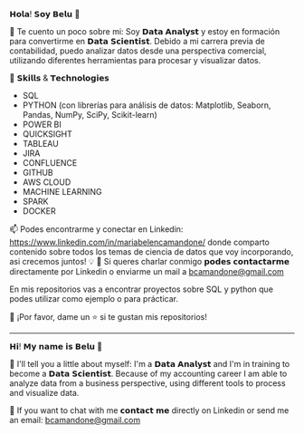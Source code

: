 𝗛𝗼𝗹𝗮! 𝗦𝗼𝘆 𝗕𝗲𝗹𝘂 👋

🔎 Te cuento un poco sobre mi: Soy 𝗗𝗮𝘁𝗮 𝗔𝗻𝗮𝗹𝘆𝘀𝘁 y estoy en formación para convertirme en 𝗗𝗮𝘁𝗮 𝗦𝗰𝗶𝗲𝗻𝘁𝗶𝘀𝘁. Debido a mi carrera previa de contabilidad, puedo analizar datos desde una perspectiva comercial, utilizando diferentes herramientas para procesar y visualizar datos. 

🌱 𝗦𝗸𝗶𝗹𝗹𝘀 & 𝗧𝗲𝗰𝗵𝗻𝗼𝗹𝗼𝗴𝗶𝗲𝘀⁣⁣
- SQL ⁣⁣
- PYTHON (con librerías para análisis de datos: Matplotlib, Seaborn, Pandas, NumPy, SciPy, Scikit-learn)⁣⁣
- POWER BI ⁣⁣
- QUICKSIGHT⁣⁣
- TABLEAU⁣⁣
- JIRA⁣⁣
- CONFLUENCE⁣⁣
- GITHUB⁣⁣
- AWS CLOUD⁣⁣
- MACHINE LEARNING⁣⁣
- SPARK⁣⁣
- DOCKER⁣⁣

📫 Podes encontrarme y conectar en Linkedin: https://www.linkedin.com/in/mariabelencamandone/  donde comparto contenido sobre todos los temas de ciencia de datos que voy incorporando, asi crecemos juntos! 💡
📧 Si queres charlar conmigo 𝗽𝗼𝗱𝗲𝘀 𝗰𝗼𝗻𝘁𝗮𝗰𝘁𝗮𝗿𝗺𝗲 directamente por Linkedin o enviarme un mail a bcamandone@gmail.com

En mis repositorios vas a encontrar proyectos sobre SQL y python que podes utilizar como ejemplo o para prácticar. 

👏 ¡Por favor, dame un ⭐️ si te gustan mis repositorios!

----------------------------------------------------------------------------------------------------------------------------------------------------------------------

𝗛𝗶! 𝗠𝘆 𝗻𝗮𝗺𝗲 𝗶𝘀 𝗕𝗲𝗹𝘂 👋

🔎 I'll tell you a little about myself: I'm a 𝗗𝗮𝘁𝗮 𝗔𝗻𝗮𝗹𝘆𝘀𝘁 and I'm in training to become a 𝗗𝗮𝘁𝗮 𝗦𝗰𝗶𝗲𝗻𝘁𝗶𝘀𝘁. Because of my accounting career I am able to analyze data from a business perspective, using different tools to process and visualize data.

📧 If you want to chat with me 𝗰𝗼𝗻𝘁𝗮𝗰𝘁 𝗺𝗲 directly on Linkedin or send me an email: bcamandone@gmail.com


